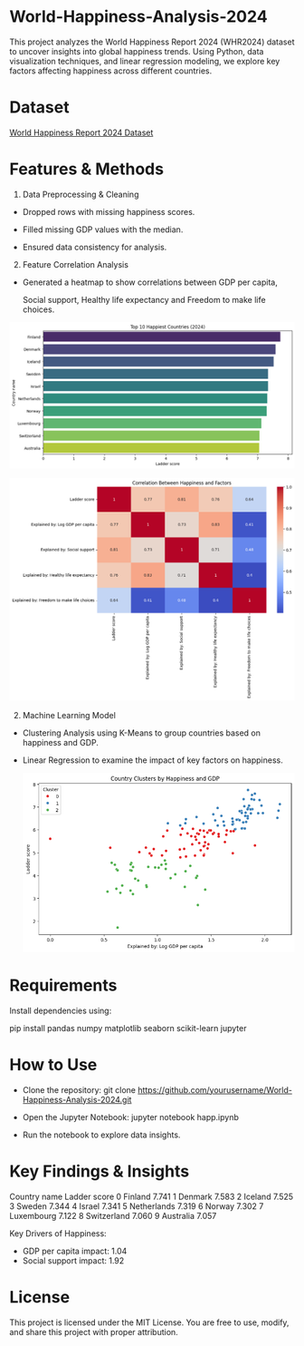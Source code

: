 # World-Happiness-Analysis-2024

This project analyzes the World Happiness Report 2024 (WHR2024) dataset to uncover insights into global happiness trends. Using Python, data visualization techniques, and linear regression modeling, we explore key factors affecting happiness across different countries.

# Dataset
 [World Happiness Report 2024 Dataset](https://www.kaggle.com/datasets/ajaypalsinghlo/world-happiness-report-2024)


# Features & Methods

1. Data Preprocessing & Cleaning

 * Dropped rows with missing happiness scores.

 * Filled missing GDP values with the median.

 * Ensured data consistency for analysis.



 2. Feature Correlation Analysis
   
* Generated a heatmap to show correlations between GDP per capita, 

  Social support, Healthy life expectancy and Freedom to make life choices.

![Top_10_Countries](images/output4.png)


![Heatmap](images/output2.png)



2. Machine Learning Model

* Clustering Analysis using K-Means to group countries based on happiness and GDP.
* Linear Regression to examine the impact of key factors on happiness.

  ![clusters](images/output3.png)



# Requirements

Install dependencies using:

pip install pandas numpy matplotlib seaborn scikit-learn jupyter

# How to Use

* Clone the repository: git clone https://github.com/yourusername/World-Happiness-Analysis-2024.git

* Open the Jupyter Notebook: jupyter notebook happ.ipynb

* Run the notebook to explore data insights.



# Key Findings & Insights

  Country name  Ladder score
0      Finland         7.741
1      Denmark         7.583
2      Iceland         7.525
3       Sweden         7.344
4       Israel         7.341
5  Netherlands         7.319
6       Norway         7.302
7   Luxembourg         7.122
8  Switzerland         7.060
9    Australia         7.057

Key Drivers of Happiness:
- GDP per capita impact: 1.04
- Social support impact: 1.92



# License

This project is licensed under the MIT License. You are free to use, modify, and share this project with proper attribution.
